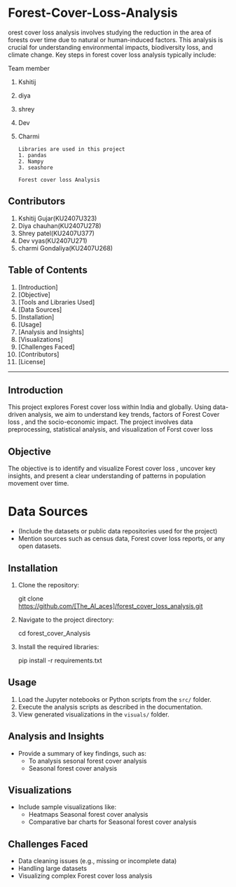 # Forest-Cover-Loss-Analysis
orest cover loss analysis involves studying the reduction in the area of forests over time due to natural or human-induced factors. This analysis is crucial for understanding environmental impacts, biodiversity loss, and climate change. Key steps in forest cover loss analysis typically include: 


Team member 
1. Kshitij 
2. diya 
3. shrey 
4. Dev 
5. Charmi 


       Libraries are used in this project 
       1. pandas 
       2. Nampy 
       3. seashore 

       Forest cover loss Analysis 

## Contributors
1. Kshitij Gujar(KU2407U323)
2. Diya chauhan(KU2407U278)
3. Shrey patel(KU2407U377)
4. Dev vyas(KU2407U271)
5. charmi Gondaliya(KU2407U268)

  

## Table of Contents
1. [Introduction]
2. [Objective]
3. [Tools and Libraries Used]
4. [Data Sources]
5. [Installation]
6. [Usage]
7. [Analysis and Insights]
8. [Visualizations]
9. [Challenges Faced]
10. [Contributors]
11. [License]

---

## Introduction
This project explores Forest cover loss  within India and globally. Using data-driven analysis, we aim to understand key trends, factors of Forest Cover loss , and the socio-economic impact. The project involves data preprocessing, statistical analysis, and visualization of Forst cover loss 

## Objective
The objective is to identify and visualize Forest cover loss , uncover key insights, and present a clear understanding of patterns in population movement over time. 


# Data Sources
- (Include the datasets or public data repositories used for the project)
- Mention sources such as census data, Forest cover loss  reports, or any open datasets.

## Installation
1. Clone the repository:

   git clone https://github.com/[The_AI_aces]/forest_cover_loss_analysis.git 

2. Navigate to the project directory:

   cd forest_cover_Analysis

3. Install the required libraries:

   pip install -r requirements.txt


## Usage
1. Load the Jupyter notebooks or Python scripts from the `src/` folder.
2. Execute the analysis scripts as described in the documentation.
3. View generated visualizations in the `visuals/` folder.

## Analysis and Insights
- Provide a summary of key findings, such as:
  - To analysis sesonal forest cover analysis 
  - Seasonal forest cover analysis  
  

## Visualizations
- Include sample visualizations like:
  - Heatmaps Seasonal forest cover analysis 
  - Comparative bar charts for Seasonal forest cover analysis   

## Challenges Faced
- Data cleaning issues (e.g., missing or incomplete data) 
- Handling large datasets
- Visualizing complex Forest cover  loss analysis 


